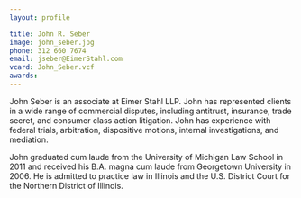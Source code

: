 ```yaml
---
layout: profile

title: John R. Seber
image: john_seber.jpg
phone: 312 660 7674
email: jseber@EimerStahl.com
vcard: John_Seber.vcf
awards:
---
```

John Seber is an associate at Eimer Stahl LLP. John has represented clients in a wide range of commercial disputes, including antitrust, insurance, trade secret, and consumer class action litigation. John has experience with federal trials, arbitration, dispositive motions, internal investigations, and mediation.

John graduated cum laude from the University of Michigan Law School in 2011 and received his B.A. magna cum laude from Georgetown University in 2006. He is admitted to practice law in Illinois and the U.S. District Court for the Northern District of Illinois.

